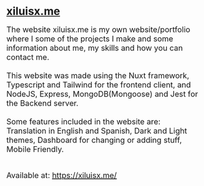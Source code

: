 # <ins>xiluisx.me</ins>
<div style="font-size:20px">
The website xiluisx.me is my own website/portfolio where I some of the projects I make and some information about me, my skills and how you can contact me.
<br />
<br />
This website was made using the Nuxt framework, Typescript and Tailwind for the frontend client, and NodeJS, Express, MongoDB(Mongoose) and Jest for the Backend server.
<br />
<br />
Some features included in the website are: Translation in English and Spanish, Dark and Light themes, Dashboard for changing or adding stuff, Mobile Friendly.
<br />
<br />

Available at: <ins style="color: blue">https://xiluisx.me/</ins>

</div>
